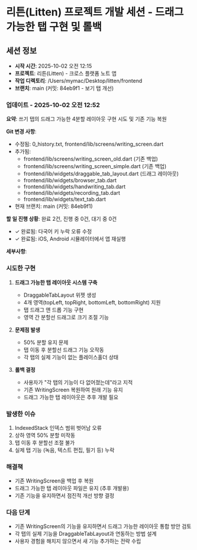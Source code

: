 # 리튼(Litten) 프로젝트 개발 세션 - 드래그 가능한 탭 구현 및 롤백

## 세션 정보
- **시작 시간**: 2025-10-02 오전 12:15
- **프로젝트**: 리튼(Litten) - 크로스 플랫폼 노트 앱
- **작업 디렉토리**: /Users/mymac/Desktop/litten/frontend
- **브랜치**: main (커밋: 84eb9f1 - 보기 탭 개선)

### 업데이트 - 2025-10-02 오전 12:52

**요약**: 쓰기 탭의 드래그 가능한 4분할 레이아웃 구현 시도 및 기존 기능 복원

**Git 변경 사항**:
- 수정됨: 0_history.txt, frontend/lib/screens/writing_screen.dart
- 추가됨:
  - frontend/lib/screens/writing_screen_old.dart (기존 백업)
  - frontend/lib/screens/writing_screen_simple.dart (기존 백업)
  - frontend/lib/widgets/draggable_tab_layout.dart (드래그 레이아웃)
  - frontend/lib/widgets/browser_tab.dart
  - frontend/lib/widgets/handwriting_tab.dart
  - frontend/lib/widgets/recording_tab.dart
  - frontend/lib/widgets/text_tab.dart
- 현재 브랜치: main (커밋: 84eb9f1)

**할 일 진행 상황**: 완료 2건, 진행 중 0건, 대기 중 0건
- ✓ 완료됨: 다국어 키 누락 오류 수정
- ✓ 완료됨: iOS, Android 시뮬레이터에서 앱 재실행

**세부사항**:

### 시도한 구현
1. **드래그 가능한 탭 레이아웃 시스템 구축**
   - DraggableTabLayout 위젯 생성
   - 4개 영역(topLeft, topRight, bottomLeft, bottomRight) 지원
   - 탭 드래그 앤 드롭 기능 구현
   - 영역 간 분할선 드래그로 크기 조절 기능

2. **문제점 발생**
   - 50% 분할 유지 문제
   - 탭 이동 후 분할선 드래그 기능 오작동
   - 각 탭의 실제 기능이 없는 플레이스홀더 상태

3. **롤백 결정**
   - 사용자가 "각 탭의 기능이 다 없어졌는데"라고 지적
   - 기존 WritingScreen 복원하여 원래 기능 유지
   - 드래그 가능한 탭 레이아웃은 추후 개발 필요

### 발생한 이슈
1. IndexedStack 인덱스 범위 벗어남 오류
2. 상하 영역 50% 분할 미작동
3. 탭 이동 후 분할선 조절 불가
4. 실제 탭 기능 (녹음, 텍스트 편집, 필기 등) 누락

### 해결책
- 기존 WritingScreen을 백업 후 복원
- 드래그 가능한 탭 레이아웃 파일은 유지 (추후 개발용)
- 기존 기능을 유지하면서 점진적 개선 방향 결정

### 다음 단계
- 기존 WritingScreen의 기능을 유지하면서 드래그 가능한 레이아웃 통합 방안 검토
- 각 탭의 실제 기능을 DraggableTabLayout과 연동하는 방법 설계
- 사용자 경험을 해치지 않으면서 새 기능 추가하는 전략 수립